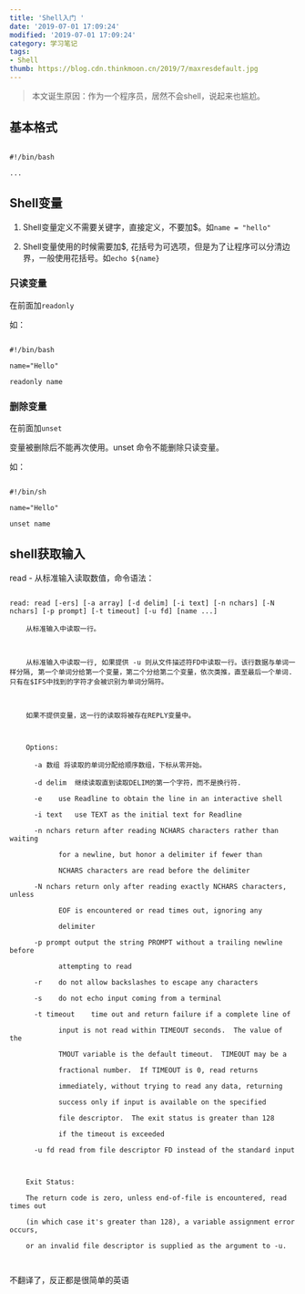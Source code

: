 ```yaml
---
title: 'Shell入门 '
date: '2019-07-01 17:09:24'
modified: '2019-07-01 17:09:24'
category: 学习笔记
tags:
- Shell
thumb: https://blog.cdn.thinkmoon.cn/2019/7/maxresdefault.jpg
---
```


> 本文诞生原因：作为一个程序员，居然不会shell，说起来也尴尬。

## 基本格式
```shell
#!/bin/bash
...
```

## Shell变量
1. Shell变量定义不需要关键字，直接定义，不要加$。如`name = "hello"`
2. Shell变量使用的时候需要加$, 花括号为可选项，但是为了让程序可以分清边界，一般使用花括号。如`echo ${name}`

### 只读变量
在前面加`readonly`
如：
```shell
#!/bin/bash
name="Hello"
readonly name
```
### 删除变量
在前面加`unset`
变量被删除后不能再次使用。unset 命令不能删除只读变量。
如：
```
#!/bin/sh
name="Hello"
unset name
```

## shell获取输入
read - 从标准输入读取数值，命令语法：
```shell
read: read [-ers] [-a array] [-d delim] [-i text] [-n nchars] [-N nchars] [-p prompt] [-t timeout] [-u fd] [name ...]
    从标准输入中读取一行。
    
    从标准输入中读取一行, 如果提供 -u 则从文件描述符FD中读取一行。该行数据与单词一样分隔, 第一个单词分给第一个变量，第二个分给第二个变量，依次类推，直至最后一个单词. 只有在$IFS中找到的字符才会被识别为单词分隔符。
    
    如果不提供变量，这一行的读取将被存在REPLY变量中。
    
    Options:
      -a 数组	将读取的单词分配给顺序数组，下标从零开始。
      -d delim	继续读取直到读取DELIM的第一个字符，而不是换行符.
      -e	use Readline to obtain the line in an interactive shell
      -i text	use TEXT as the initial text for Readline
      -n nchars	return after reading NCHARS characters rather than waiting
    		for a newline, but honor a delimiter if fewer than
    		NCHARS characters are read before the delimiter
      -N nchars	return only after reading exactly NCHARS characters, unless
    		EOF is encountered or read times out, ignoring any
    		delimiter
      -p prompt	output the string PROMPT without a trailing newline before
    		attempting to read
      -r	do not allow backslashes to escape any characters
      -s	do not echo input coming from a terminal
      -t timeout	time out and return failure if a complete line of
    		input is not read within TIMEOUT seconds.  The value of the
    		TMOUT variable is the default timeout.  TIMEOUT may be a
    		fractional number.  If TIMEOUT is 0, read returns
    		immediately, without trying to read any data, returning
    		success only if input is available on the specified
    		file descriptor.  The exit status is greater than 128
    		if the timeout is exceeded
      -u fd	read from file descriptor FD instead of the standard input
    
    Exit Status:
    The return code is zero, unless end-of-file is encountered, read times out
    (in which case it's greater than 128), a variable assignment error occurs,
    or an invalid file descriptor is supplied as the argument to -u.

```
不翻译了，反正都是很简单的英语


